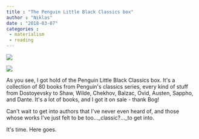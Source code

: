 ```yaml
---
title : "The Penguin Little Black Classics box"
author : "Niklas"
date : "2018-03-07"
categories : 
 - materialism
 - reading
---
```


![](https://niklasblog.com/wp-content/img20180306_2050562.jpg)

![](https://niklasblog.com/wp-content/img20180306_2054112.jpg)

As you see, I got hold of the Penguin Little Black Classics box. It's a collection of 80 books from Penguin's classics series, every kind of stuff from Dostoyevsky to Shaw, Wilde, Chekhov, Balzac, Ovid, Austen, Sappho, and Dante. It's a lot of books, and I got it on sale - thank Bog!

Can't wait to get into authors that I've never even heard of, and those whose works I've just felt to be too..._classic?..._to get into.

It's time. Here goes.
